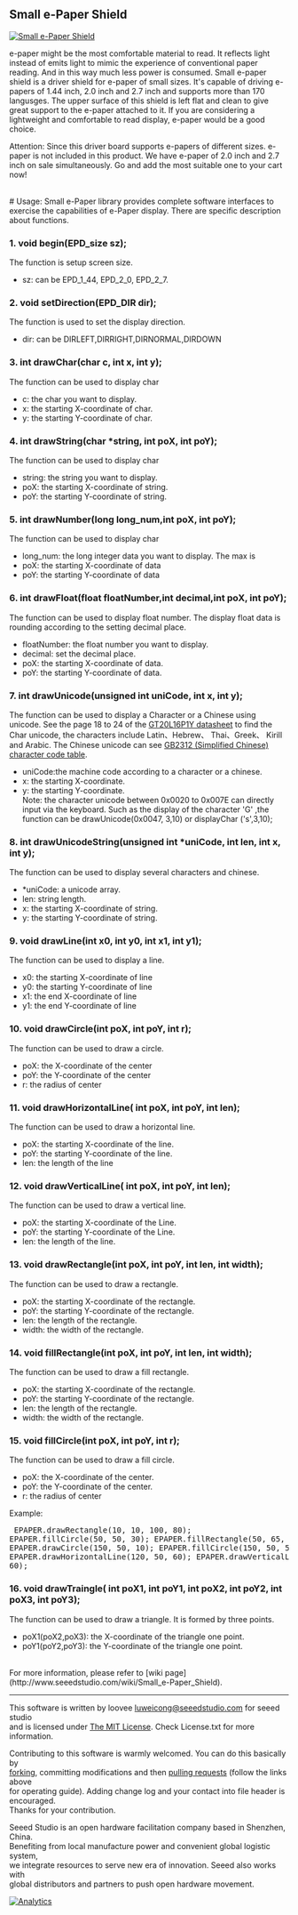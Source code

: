Small e-Paper Shield
---------------------------------------------------------

[![Small e-Paper Shield](http://www.seeedstudio.com/depot/images/product/e%20shield_04.jpg)](http://www.seeedstudio.com/depot/small-epaper-shield-p-1597.html?cPath=34_82)

e-paper might be the most comfortable material to read. It reflects light instead of emits light to mimic the experience of conventional paper reading. And in this way much less power is consumed. Small e-paper shield is a driver shield for e-paper of small sizes. It's capable of driving e-papers of 1.44 inch, 2.0 inch and 2.7 inch and supports more than 170 langusges. The upper surface of this shield is left flat and clean to give great support to the e-paper attached to it. If you are considering a lightweight and comfortable to read display, e-paper would be a good choice.
 
Attention: Since this driver board supports e-papers of different sizes. e-paper is not included in this product. We have e-paper of 2.0 inch and 2.7 inch on sale simultaneously. Go and add the most suitable one to your cart now!


<br>
# Usage:
Small e-Paper library provides complete software interfaces to exercise the capabilities of e-Paper display. There are  specific description about functions.


### 1. void begin(EPD_size sz);</u><br>
The function is setup screen size.

* sz: can be EPD_1_44, EPD_2_0, EPD_2_7.


### 2. void setDirection(EPD_DIR dir);</u><br>
The function is used to set the display direction.

* dir: can be DIRLEFT,DIRRIGHT,DIRNORMAL,DIRDOWN


### 3. int drawChar(char c, int x, int y);</u><br>
The function can be used to display char

* c: the char you want to display. <br>
* x: the starting X-coordinate of char.<br>
* y: the starting Y-coordinate of char.<br>


### 4. int drawString(char *string, int poX, int poY);</u><br>
The function can be used to display char

* string: the string you want to display. <br>
* poX: the starting X-coordinate of string.<br>
* poY: the starting Y-coordinate of string.<br>

### 5. int drawNumber(long long_num,int poX, int poY);</u><br>
The function can be used to display char

* long_num: the long integer data you want to display. The max is <br>
* poX: the starting X-coordinate of data<br>
* poY: the starting Y-coordinate of data<br>


### 6. int drawFloat(float floatNumber,int decimal,int poX, int poY);</u><br>
The function can be used to display float number. The display float data is rounding according to the setting decimal place.

* floatNumber: the float number you want to display. <br>
* decimal: set the decimal place. <br>
* poX: the starting X-coordinate of data.<br>
* poY: the starting Y-coordinate of data.<br>

### 7. int drawUnicode(unsigned int uniCode, int x, int y);</u><br>
The function can be used to display a Character or a Chinese using unicode. See the page 18 to 24 of the [GT20L16P1Y datasheet](http://www.seeedstudio.com/wiki/File:GT20L16P1Y_Datasheet.pdf) to find the Char unicode, the characters include Latin、Hebrew、 Thai、Greek、 Kirill and Arabic. The Chinese unicode  can see [GB2312 (Simplified Chinese) character code table](http://www.seeedstudio.com/wiki/File:Character_code_table.pdf). 

* uniCode:the machine code according to a character or a chinese. <br>
* x: the starting X-coordinate.<br>
* y: the starting Y-coordinate.<br>
Note: the character unicode between 0x0020 to 0x007E can directly input via the keyboard. Such as the display of the character 'G' ,the function can be drawUnicode(0x0047, 3,10) or displayChar ('s',3,10);<br>


### 8. int drawUnicodeString(unsigned int *uniCode, int len, int x, int y);</u><br>
The function can be used to display several characters and chinese.

* *uniCode: a unicode array. <br>
* len: string length. <br>
* x: the starting X-coordinate of string.<br>
* y: the starting Y-coordinate of string.<br>


### 9. void drawLine(int x0, int y0, int x1, int y1);</u><br>
The function can be used to display a line.

* x0: the starting X-coordinate of line
* y0: the starting Y-coordinate of line
* x1: the end X-coordinate of line
* y1: the end Y-coordinate of line


### 10. void drawCircle(int poX, int poY, int r);</u><br>
The function can be used to draw a circle.

* poX: the X-coordinate of the center
* poY: the Y-coordinate of the center 
* r: the radius of center
 

### 11. void drawHorizontalLine( int poX, int poY, int len);</u><br>
The function can be used to draw a horizontal line.

* poX: the starting X-coordinate of the line.<br>
* poY: the starting Y-coordinate of the line.<br>
* len: the length of the line


### 12. void drawVerticalLine( int poX, int poY, int len);</u><br>
The function can be used to draw a vertical line.

* poX: the starting X-coordinate of the Line.<br>
* poY: the starting Y-coordinate of the Line.<br>
* len: the length of the line.<br>


### 13. void drawRectangle(int poX, int poY, int len, int width);</u><br>
The function can be used to draw a rectangle.

* poX: the starting X-coordinate of the rectangle.<br>
* poY: the starting Y-coordinate of the rectangle.<br>
* len: the length of the rectangle.<br>
* width: the width of the rectangle.<br>


### 14. void fillRectangle(int poX, int poY, int len, int width);</u><br>
The function can be used to draw a fill rectangle.

* poX: the starting X-coordinate of the rectangle.<br>
* poY: the starting Y-coordinate of the rectangle.<br>
* len: the length of the rectangle.<br>
* width: the width of the rectangle.<br>


### 15. void fillCircle(int poX, int poY, int r);</u><br>
The function can be used to draw a fill circle.

* poX: the X-coordinate of the center.<br>
* poY: the Y-coordinate of the center. <br>
* r: the radius of center

Example:<br><pre> 
    EPAPER.drawRectangle(10, 10, 100, 80);
    EPAPER.fillCircle(50, 50, 30);
    EPAPER.fillRectangle(50, 65, 50, 20);
    EPAPER.drawCircle(150, 50, 10);
    EPAPER.fillCircle(150, 50, 5);
    EPAPER.drawHorizontalLine(120, 50, 60);
    EPAPER.drawVerticalLine(150, 20, 60);</pre>


### 16. void drawTraingle( int poX1, int poY1, int poX2, int poY2, int poX3, int poY3);</u><br>
The function can be used to draw a triangle. It is formed by three points.

* poX1(poX2,poX3): the X-coordinate of the triangle one point.<br>
* poY1(poY2,poY3): the Y-coordinate of the triangle one point.<br>

<br>
For more information, please refer to [wiki page](http://www.seeedstudio.com/wiki/Small_e-Paper_Shield).

    
----


This software is written by loovee [luweicong@seeedstudio.com](luweicong@seeedstudio.com "luweicong@seeedstudio.com") for seeed studio<br>
and is licensed under [The MIT License](http://opensource.org/licenses/mit-license.php). Check License.txt for more information.<br>

Contributing to this software is warmly welcomed. You can do this basically by<br>
[forking](https://help.github.com/articles/fork-a-repo), committing modifications and then [pulling requests](https://help.github.com/articles/using-pull-requests) (follow the links above<br>
for operating guide). Adding change log and your contact into file header is encouraged.<br>
Thanks for your contribution.

Seeed Studio is an open hardware facilitation company based in Shenzhen, China. <br>
Benefiting from local manufacture power and convenient global logistic system, <br>
we integrate resources to serve new era of innovation. Seeed also works with <br>
global distributors and partners to push open hardware movement.<br>




[![Analytics](https://ga-beacon.appspot.com/UA-46589105-3/Small_ePaper_Shield)](https://github.com/igrigorik/ga-beacon)
